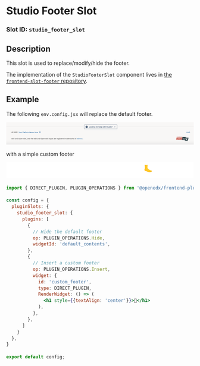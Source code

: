 # Studio Footer Slot

### Slot ID: `studio_footer_slot`

## Description

This slot is used to replace/modify/hide the footer.

The implementation of the `StudioFooterSlot` component lives in [the `frontend-slot-footer` repository](https://github.com/openedx/frontend-slot-footer/).

## Example

The following `env.config.jsx` will replace the default footer.

![Screenshot of Default Studio Footer](./images/default_studio_footer.png)

with a simple custom footer

![Screenshot of Custom Footer](./images/custom_footer.png)

```jsx
import { DIRECT_PLUGIN, PLUGIN_OPERATIONS } from '@openedx/frontend-plugin-framework';

const config = {
  pluginSlots: {
    studio_footer_slot: {
      plugins: [
        {
          // Hide the default footer
          op: PLUGIN_OPERATIONS.Hide,
          widgetId: 'default_contents',
        },
        {
          // Insert a custom footer
          op: PLUGIN_OPERATIONS.Insert,
          widget: {
            id: 'custom_footer',
            type: DIRECT_PLUGIN,
            RenderWidget: () => (
              <h1 style={{textAlign: 'center'}}>🦶</h1>
            ),
          },
        },
      ]
    }
  },
}

export default config;
```